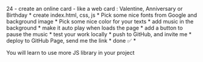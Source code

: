24 - create an online card - like a web card : Valentine, Anniversary or Birthday 
	* 
create index.html, css, js
	* 
Pick some nice fonts from Google and background image 
	* 
Pick some nice color for your texts 
	* 
add music in the background 
	* 
make it auto play when loads the page 
	* 
add a button to pause the music 
	* 
test your work locally
	* 
push to GitHub, and invite me 
	* 
deploy to GitHub Page, send me the link 
	* 
done ✅
	* 

You will learn to use more JS library in your project 


